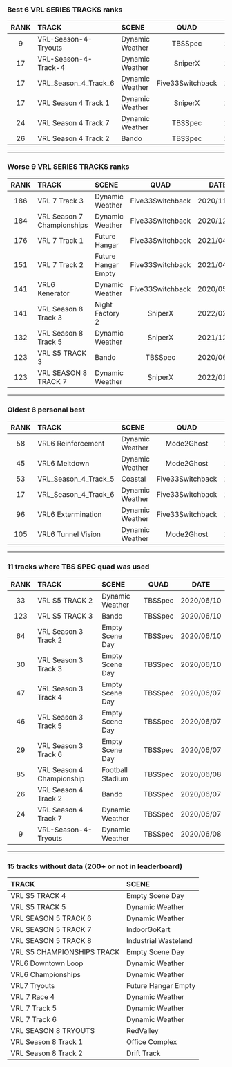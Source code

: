 ### Best 6 VRL SERIES TRACKS ranks
|RANK|TRACK|SCENE|QUAD|DATE|
|:---:|:---|:---|:---:|:---:|
|9|VRL-Season-4-Tryouts|Dynamic Weather|TBSSpec|2020/06/08|
|17|VRL-Season-4-Track-4|Dynamic Weather|SniperX|2021/12/21|
|17|VRL_Season_4_Track_6|Dynamic Weather|Five33Switchback|2020/04/13|
|17|VRL Season 4 Track 1|Dynamic Weather|SniperX|2022/02/06|
|24|VRL Season 4 Track 7|Dynamic Weather|TBSSpec|2020/06/07|
|26|VRL Season 4 Track 2|Bando|TBSSpec|2020/06/07|
---
### Worse 9 VRL SERIES TRACKS ranks
|RANK|TRACK|SCENE|QUAD|DATE|
|:---:|:---|:---|:---:|:---:|
|186|VRL 7 Track 3|Dynamic Weather|Five33Switchback|2020/11/28|
|184|VRL Season 7 Championships|Dynamic Weather|Five33Switchback|2020/12/29|
|176|VRL 7 Track 1|Future Hangar|Five33Switchback|2021/04/03|
|151|VRL 7 Track 2|Future Hangar Empty|Five33Switchback|2021/04/03|
|141|VRL6 Kenerator|Dynamic Weather|Five33Switchback|2020/05/30|
|141|VRL Season 8 Track 3|Night Factory 2|SniperX|2022/02/09|
|132|VRL Season 8 Track 5|Dynamic Weather|SniperX|2021/12/20|
|123|VRL S5 TRACK 3|Bando|TBSSpec|2020/06/10|
|123|VRL SEASON 8 TRACK 7|Dynamic Weather|SniperX|2022/01/28|
---
### Oldest 6 personal best
|RANK|TRACK|SCENE|QUAD|DATE|
|:---:|:---|:---|:---:|:---:|
|58|VRL6 Reinforcement|Dynamic Weather|Mode2Ghost|2020/04/09|
|45|VRL6 Meltdown|Dynamic Weather|Mode2Ghost|2020/04/12|
|53|VRL_Season_4_Track_5|Coastal|Five33Switchback|2020/04/13|
|17|VRL_Season_4_Track_6|Dynamic Weather|Five33Switchback|2020/04/13|
|96|VRL6 Extermination|Dynamic Weather|Five33Switchback|2020/04/14|
|105|VRL6 Tunnel Vision|Dynamic Weather|Mode2Ghost|2020/04/16|
---
### 11 tracks where TBS SPEC quad was used
|RANK|TRACK|SCENE|QUAD|DATE|
|:---:|:---|:---|:---:|:---:|
|33|VRL S5 TRACK 2|Dynamic Weather|TBSSpec|2020/06/10|
|123|VRL S5 TRACK 3|Bando|TBSSpec|2020/06/10|
|64|VRL Season 3 Track 2|Empty Scene Day|TBSSpec|2020/06/10|
|30|VRL Season 3 Track 3|Empty Scene Day|TBSSpec|2020/06/10|
|47|VRL Season 3 Track 4|Empty Scene Day|TBSSpec|2020/06/07|
|46|VRL Season 3 Track 5|Empty Scene Day|TBSSpec|2020/06/07|
|29|VRL Season 3 Track 6|Empty Scene Day|TBSSpec|2020/06/07|
|85|VRL Season 4 Championship|Football Stadium|TBSSpec|2020/06/08|
|26|VRL Season 4 Track 2|Bando|TBSSpec|2020/06/07|
|24|VRL Season 4 Track 7|Dynamic Weather|TBSSpec|2020/06/07|
|9|VRL-Season-4-Tryouts|Dynamic Weather|TBSSpec|2020/06/08|
---
### 15 tracks without data (200+ or not in leaderboard)
|TRACK|SCENE|
|:---|:---|
|VRL S5 TRACK 4|Empty Scene Day|
|VRL S5 TRACK 5|Dynamic Weather|
|VRL SEASON 5 TRACK 6|Dynamic Weather|
|VRL SEASON 5 TRACK 7|IndoorGoKart|
|VRL SEASON 5 TRACK 8|Industrial Wasteland|
|VRL S5 CHAMPIONSHIPS TRACK|Empty Scene Day|
|VRL6 Downtown Loop|Dynamic Weather|
|VRL6 Championships|Dynamic Weather|
|VRL7 Tryouts|Future Hangar Empty|
|VRL 7 Race 4|Dynamic Weather|
|VRL 7 Track 5|Dynamic Weather|
|VRL 7 Track 6|Dynamic Weather|
|VRL SEASON 8 TRYOUTS|RedValley|
|VRL Season 8 Track 1|Office Complex|
|VRL Season 8 Track 2|Drift Track|
